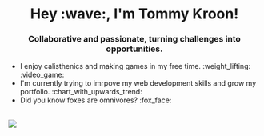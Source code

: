 
<h1 align="center">Hey :wave:, I'm Tommy Kroon!</h1>
<h3 align="center">Collaborative and passionate, turning challenges into opportunities.</h3>

<ul>
 <li>I enjoy calisthenics and making games in my free time. :weight_lifting: :video_game:</li>
 <li>I'm currently trying to imrpove my web development skills and grow my portfolio. :chart_with_upwards_trend:</li>
 <li>Did you know foxes are omnivores? :fox_face:</li>
</ul>

<br />
<img align="center" src="https://github-readme-stats-6hmk-beryl.vercel.app/api?username=vulpesomnia&count_private=true&show_icons=true&include_all_commits=false&hide_rank=true&bg_color=50,c276e3,e8ab66&title_color=ffffff&icon_color=fffb91&text_color=ffffff" />




 
